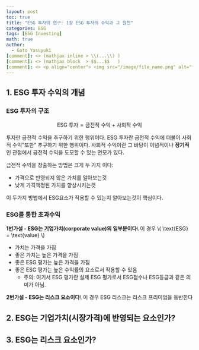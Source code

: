 ```yaml
---
layout: post
toc: true
title: "ESG 투자의 연구: 1장 ESG 투자의 수익과 그 원천"
categories: ESG
tags: [ESG Investing]
math: true
author:
  - Gato Yasuyuki
[comment]: <> (mathjax inline > \\(...\\) )
[comment]: <> (mathjax block  > $$...$$   )
[comment]: <> <p align="center"> <img src="/image/file_name.png" alt="file_name" width="420" height="300"> </p>
---
```


## 1. ESG 투자 수익의 개념

### ESG 투자의 구조

$$
\text{ESG 투자} = \text{금전적 수익} + \text{사회적 수익}
$$

투자란 금전적 수익을 추구하기 위한 행위이다.
ESG 투자란 금전적 수익에 더불어 사회적 수익"또한" 추구하기 위한 행위이다.
사회적 수익이란 그 바탕이 이념적이나 **장기적**인 관점에서 금전적 수익을 도모할 수 있는 면모가 있다.

금전적 수익을 창출하는 방법은 크게 두 가지 이다:
- 가격으로 반영되지 않은 가치를 알아보는것
- 낮게 가격책정된 가치를 향상시키는것

이 두가지 방법에서 ESG요소가 작용할 수 있는지 알아보는것이 핵심이다.

### ESG를 통한 초과수익

**1번가설 - ESG는 기업가치(corporate value)의 일부분이다**\\
이 경우 \\( \text{ESG} = \text{value} \\)
- 가치는 가격을 가짐
- 좋은 가치는 높은 가격을 가짐
- 좋은 ESG 평가는 높은 가격을 가짐
- 좋은 ESG 평가는 높은 수익률의 요소로서 작용할 수 있음
  - 주의: 여기서 ESG 평가란 실제 ESG 평가로서 ESG점수나 ESG등급과 같은 의미가 아님.

**2번가설 - ESG는 리스크 요소이다**\\
이 경우 ESG 리스크는 리스크 프리미엄을 동반한다

## 2. ESG는 기업가치(시장가격)에 반영되는 요소인가?

## 3. ESG는 리스크 요소인가?
